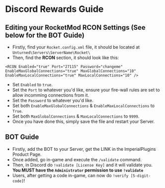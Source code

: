 # Discord Rewards Guide

## Editing your RocketMod RCON Settings (See below for the BOT Guide)

- Firstly, find your `Rocket.config.xml` file, it should be located at `Unturned\Servers\ServerName\Rocket\`
- Then, find the **RCON** section, it should look like this:
```
<RCON Enabled="true" Port="27115" Password="changeme" EnableMaxGlobalConnections="true" MaxGlobalConnections="10" EnableMaxLocalConnections="true" MaxLocalConnections="10" />
```
- Set `Enabled` to `true`.
- Set the `Port` to whatever you'd like, ensure your fire-wall rules are set to allow incomming connections from it.
- Set the `Password` to whatever you'd like.
- Set both `EnableMaxGlobalConnections` & `EnableMaxLocalConnections` to `True`.
- Set both `MaxGlobalConnections` & `MaxLocalConnections` to `9999`.
- Once you have done this, simply save the file and restart your Server.


## BOT Guide

- Firstly, add the BOT to your Server, get the LINK in the ImperialPlugins Product Page.
- Once added, go in-game and execute the `/validate` command.
- Then, in Discord do `!validate [License Key]` and it will validate you. **You MUST have the `Administrator` permission to use `!validate`**
- Users, after getting a code in-game, can now do `!verify [5-digit-code]`!
